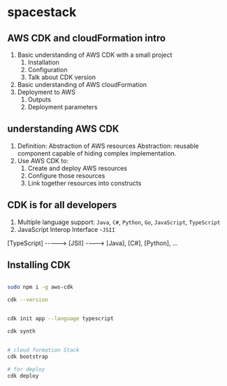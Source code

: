 # spacestack

## AWS CDK and cloudFormation intro

1. Basic understanding of AWS CDK with a small project
   1. Installation
   2. Configuration
   3. Talk about CDK version
2. Basic understanding of AWS cloudFormation
3. Deployment to AWS
   1. Outputs
   2. Deployment parameters



## understanding AWS CDK 

1. Definition: Abstraction of AWS resources
   Abstraction: reusable component capable of hiding complex implementation. 
2. Use AWS CDK to:
   1. Create and deploy AWS resources 
   2. Configure those resources
   3. Link together resources into constructs


## CDK is for all developers

1. Multiple language support: `Java`, `C#`, `Python`, `Go`, `JavaScript`, `TypeScript`
2. JavaScript Interop Interface -`JSII`

[TypeScript] -----> [JSII] ----> [Java], [C#], [Python], ...



## Installing CDK 

```bash

sudo npm i -g aws-cdk

cdk --version


cdk init app --language typescript

cdk synth


# cloud formation Stack
cdk bootstrap

# for deploy
cdk deploy 

```